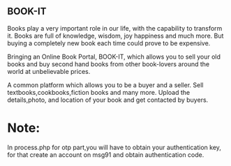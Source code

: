## BOOK-IT

Books play a very important role in our life, with the capability to transform it. Books are full of knowledge, wisdom, joy happiness and much more.  But buying a completely new book each time could prove to be expensive.

Bringing an Online Book Portal, BOOK-IT, which allows you to sell your old books and buy second hand books from other book-lovers around the world at unbelievable prices.

A common platform which allows you to be a buyer and a seller.  Sell textbooks,cookbooks,fiction books and many more. Upload the details,photo, and location of your book and get contacted by buyers.

# Note:
In process.php for otp part,you will have to obtain your authentication key, for that create an account on msg91 and obtain authentication code.
